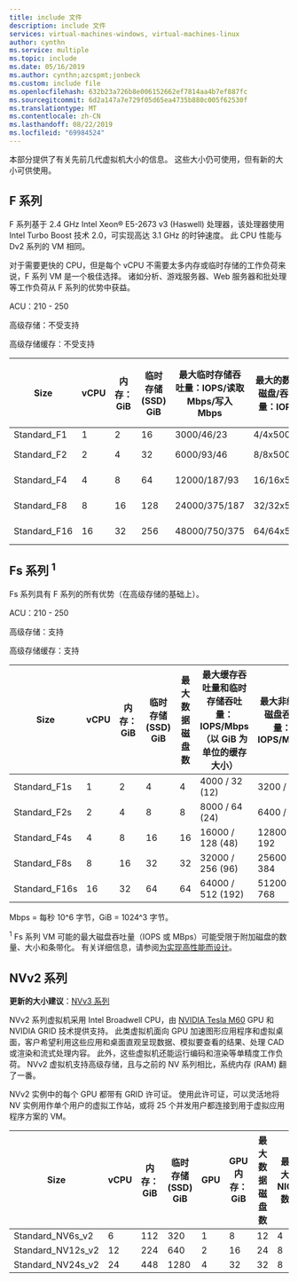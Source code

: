 ```yaml
---
title: include 文件
description: include 文件
services: virtual-machines-windows, virtual-machines-linux
author: cynthn
ms.service: multiple
ms.topic: include
ms.date: 05/16/2019
ms.author: cynthn;azcspmt;jonbeck
ms.custom: include file
ms.openlocfilehash: 632b23a726b8e006152662ef7814aa4b7ef887fc
ms.sourcegitcommit: 6d2a147a7e729f05d65ea4735b880c005f62530f
ms.translationtype: MT
ms.contentlocale: zh-CN
ms.lasthandoff: 08/22/2019
ms.locfileid: "69984524"
---
```

本部分提供了有关先前几代虚拟机大小的信息。 这些大小仍可使用，但有新的大小可供使用。 

## <a name="f-series"></a>F 系列

F 系列基于 2.4 GHz Intel Xeon® E5-2673 v3 (Haswell) 处理器，该处理器使用 Intel Turbo Boost 技术 2.0，可实现高达 3.1 GHz 的时钟速度。 此 CPU 性能与 Dv2 系列的 VM 相同。  

对于需要更快的 CPU，但是每个 vCPU 不需要太多内存或临时存储的工作负荷来说，F 系列 VM 是一个极佳选择。  诸如分析、游戏服务器、Web 服务器和批处理等工作负荷从 F 系列的优势中获益。

ACU：210 - 250

高级存储：不受支持

高级存储缓存：不受支持

| Size         | vCPU | 内存：GiB | 临时存储 (SSD) GiB | 最大临时存储吞吐量：IOPS/读取 Mbps/写入 Mbps | 最大的数据磁盘/吞吐量：IOPS | 最大 NIC 数/预期网络带宽 (Mbps) |
|--------------|-----------|-------------|----------------|----------------------------------------------------------|-----------------------------------|------------------------------|
| Standard_F1  | 1         | 2           | 16             | 3000/46/23                                           | 4/4x500                         | 2 / 750                 |
| Standard_F2  | 2         | 4           | 32             | 6000/93/46                                           | 8/8x500                         | 2 / 1500                     |
| Standard_F4  | 4         | 8           | 64             | 12000/187/93                                         | 16/16x500                         | 4 / 3000                     |
| Standard_F8  | 8         | 16          | 128            | 24000/375/187                                        | 32/32x500                       | 8 / 6000                     |
| Standard_F16 | 16        | 32          | 256            | 48000/750/375                                        | 64/64x500                       | 8 / 12000           |

## <a name="fs-series-sup1sup"></a>Fs 系列 <sup>1</sup>

Fs 系列具有 F 系列的所有优势（在高级存储的基础上）。

ACU：210 - 250

高级存储：支持

高级存储缓存：支持

| Size | vCPU | 内存：GiB | 临时存储 (SSD) GiB | 最大数据磁盘数 | 最大缓存吞吐量和临时存储吞吐量：IOPS/Mbps（以 GiB 为单位的缓存大小） | 最大非缓存磁盘吞吐量：IOPS/Mbps | 最大 NIC 数/预期网络带宽 (Mbps) |
| --- | --- | --- | --- | --- | --- | --- | --- |
| Standard_F1s |1 |2 |4 |4 |4000 / 32 (12) |3200 / 48 |2 / 750 |
| Standard_F2s |2 |4 |8 |8 |8000 / 64 (24) |6400 / 96 |2 / 1500 |
| Standard_F4s |4 |8 |16 |16 |16000 / 128 (48) |12800 / 192 |4 / 3000 |
| Standard_F8s |8 |16 |32 |32 |32000 / 256 (96) |25600 / 384 |8 / 6000 |
| Standard_F16s |16 |32 |64 |64 |64000 / 512 (192) |51200 / 768 |8 / 12000 |

Mbps = 每秒 10^6 字节，GiB = 1024^3 字节。

<sup>1</sup> Fs 系列 VM 可能的最大磁盘吞吐量（IOPS 或 MBps）可能受限于附加磁盘的数量、大小和条带化。  有关详细信息，请参阅[为实现高性能而设计](../articles/virtual-machines/windows/premium-storage-performance.md)。  

## <a name="nvv2-series"></a>NVv2 系列

**更新的大小建议**：[NVv3 系列](https://docs.microsoft.com/azure/virtual-machines/linux/sizes-gpu#nvv3-series--1)

NVv2 系列虚拟机采用 Intel Broadwell CPU，由 [NVIDIA Tesla M60](https://images.nvidia.com/content/tesla/pdf/188417-Tesla-M60-DS-A4-fnl-Web.pdf) GPU 和 NVIDIA GRID 技术提供支持。 此类虚拟机面向 GPU 加速图形应用程序和虚拟桌面，客户希望利用这些应用和桌面直观呈现数据、模拟要查看的结果、处理 CAD 或渲染和流式处理内容。 此外，这些虚拟机还能运行编码和渲染等单精度工作负荷。 NVv2 虚拟机支持高级存储，且与之前的 NV 系列相比，系统内存 (RAM) 翻了一番。  

NVv2 实例中的每个 GPU 都带有 GRID 许可证。 使用此许可证，可以灵活地将 NV 实例用作单个用户的虚拟工作站，或将 25 个并发用户都连接到用于虚拟应用程序方案的 VM。

| Size | vCPU | 内存：GiB | 临时存储 (SSD) GiB | GPU | GPU 内存：GiB | 最大数据磁盘数 | 最大 NIC 数 | 虚拟工作站 | 虚拟应用程序 | 
| --- | --- | --- | --- | --- | --- | --- | --- | --- | --- |
| Standard_NV6s_v2 |6 |112 |320 | 1 | 8 | 12 | 4 | 1 | 25 |
| Standard_NV12s_v2 |12 |224 |640 | 2 | 16 | 24 | 8 | 2 | 50 |
| Standard_NV24s_v2 |24 |448 |1280 | 4 | 32 | 32 | 8 | 4 | 100 |
